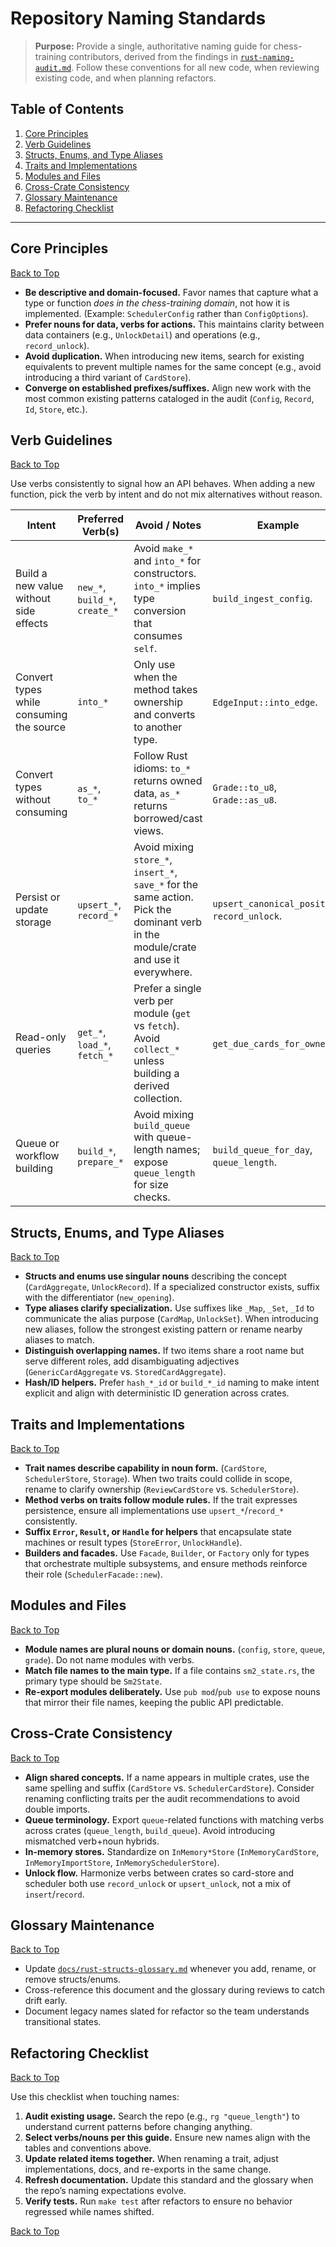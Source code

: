 # Repository Naming Standards

> **Purpose:** Provide a single, authoritative naming guide for chess-training contributors, derived from the findings in [`rust-naming-audit.md`](./rust-naming-audit.md). Follow these conventions for all new code, when reviewing existing code, and when planning refactors.

## Table of Contents
1. [Core Principles](#core-principles)
2. [Verb Guidelines](#verb-guidelines)
3. [Structs, Enums, and Type Aliases](#structs-enums-and-type-aliases)
4. [Traits and Implementations](#traits-and-implementations)
5. [Modules and Files](#modules-and-files)
6. [Cross-Crate Consistency](#cross-crate-consistency)
7. [Glossary Maintenance](#glossary-maintenance)
8. [Refactoring Checklist](#refactoring-checklist)

---

## Core Principles
[Back to Top](#repository-naming-standards)

- **Be descriptive and domain-focused.** Favor names that capture what a type or function *does in the chess-training domain*, not how it is implemented. (Example: `SchedulerConfig` rather than `ConfigOptions`).
- **Prefer nouns for data, verbs for actions.** This maintains clarity between data containers (e.g., `UnlockDetail`) and operations (e.g., `record_unlock`).
- **Avoid duplication.** When introducing new items, search for existing equivalents to prevent multiple names for the same concept (e.g., avoid introducing a third variant of `CardStore`).
- **Converge on established prefixes/suffixes.** Align new work with the most common existing patterns cataloged in the audit (`Config`, `Record`, `Id`, `Store`, etc.).

## Verb Guidelines
[Back to Top](#repository-naming-standards)

Use verbs consistently to signal how an API behaves. When adding a new function, pick the verb by intent and do not mix alternatives without reason.

| Intent | Preferred Verb(s) | Avoid / Notes | Example |
| ------ | ----------------- | ------------- | ------- |
| Build a new value without side effects | `new_*`, `build_*`, `create_*` | Avoid `make_*` and `into_*` for constructors. `into_*` implies type conversion that consumes `self`. | `build_ingest_config`. |
| Convert types while consuming the source | `into_*` | Only use when the method takes ownership and converts to another type. | `EdgeInput::into_edge`. |
| Convert types without consuming | `as_*`, `to_*` | Follow Rust idioms: `to_*` returns owned data, `as_*` returns borrowed/cast views. | `Grade::to_u8`, `Grade::as_u8`. |
| Persist or update storage | `upsert_*`, `record_*` | Avoid mixing `store_*`, `insert_*`, `save_*` for the same action. Pick the dominant verb in the module/crate and use it everywhere. | `upsert_canonical_position`, `record_unlock`. |
| Read-only queries | `get_*`, `load_*`, `fetch_*` | Prefer a single verb per module (`get` vs `fetch`). Avoid `collect_*` unless building a derived collection. | `get_due_cards_for_owner`. |
| Queue or workflow building | `build_*`, `prepare_*` | Avoid mixing `build_queue` with queue-length names; expose `queue_length` for size checks. | `build_queue_for_day`, `queue_length`. |

## Structs, Enums, and Type Aliases
[Back to Top](#repository-naming-standards)

- **Structs and enums use singular nouns** describing the concept (`CardAggregate`, `UnlockRecord`). If a specialized constructor exists, suffix with the differentiator (`new_opening`).
- **Type aliases clarify specialization.** Use suffixes like `_Map`, `_Set`, `_Id` to communicate the alias purpose (`CardMap`, `UnlockSet`). When introducing new aliases, follow the strongest existing pattern or rename nearby aliases to match.
- **Distinguish overlapping names.** If two items share a root name but serve different roles, add disambiguating adjectives (`GenericCardAggregate` vs. `StoredCardAggregate`).
- **Hash/ID helpers.** Prefer `hash_*_id` or `build_*_id` naming to make intent explicit and align with deterministic ID generation across crates.

## Traits and Implementations
[Back to Top](#repository-naming-standards)

- **Trait names describe capability in noun form.** (`CardStore`, `SchedulerStore`, `Storage`). When two traits could collide in scope, rename to clarify ownership (`ReviewCardStore` vs. `SchedulerStore`).
- **Method verbs on traits follow module rules.** If the trait expresses persistence, ensure all implementations use `upsert_*`/`record_*` consistently.
- **Suffix `Error`, `Result`, or `Handle` for helpers** that encapsulate state machines or result types (`StoreError`, `UnlockHandle`).
- **Builders and facades.** Use `Facade`, `Builder`, or `Factory` only for types that orchestrate multiple subsystems, and ensure methods reinforce their role (`SchedulerFacade::new`).

## Modules and Files
[Back to Top](#repository-naming-standards)

- **Module names are plural nouns or domain nouns.** (`config`, `store`, `queue`, `grade`). Do not name modules with verbs.
- **Match file names to the main type.** If a file contains `sm2_state.rs`, the primary type should be `Sm2State`.
- **Re-export modules deliberately.** Use `pub mod`/`pub use` to expose nouns that mirror their file names, keeping the public API predictable.

## Cross-Crate Consistency
[Back to Top](#repository-naming-standards)

- **Align shared concepts.** If a name appears in multiple crates, use the same spelling and suffix (`CardStore` vs. `SchedulerCardStore`). Consider renaming conflicting traits per the audit recommendations to avoid double imports.
- **Queue terminology.** Export `queue`-related functions with matching verbs across crates (`queue_length`, `build_queue`). Avoid introducing mismatched verb+noun hybrids.
- **In-memory stores.** Standardize on `InMemory*Store` (`InMemoryCardStore`, `InMemoryImportStore`, `InMemorySchedulerStore`).
- **Unlock flow.** Harmonize verbs between crates so card-store and scheduler both use `record_unlock` or `upsert_unlock`, not a mix of `insert`/`record`.

## Glossary Maintenance
[Back to Top](#repository-naming-standards)

- Update [`docs/rust-structs-glossary.md`](./docs/rust-structs-glossary.md) whenever you add, rename, or remove structs/enums.
- Cross-reference this document and the glossary during reviews to catch drift early.
- Document legacy names slated for refactor so the team understands transitional states.

## Refactoring Checklist
[Back to Top](#repository-naming-standards)

Use this checklist when touching names:

1. **Audit existing usage.** Search the repo (e.g., `rg "queue_length"`) to understand current patterns before changing anything.
2. **Select verbs/nouns per this guide.** Ensure new names align with the tables and conventions above.
3. **Update related items together.** When renaming a trait, adjust implementations, docs, and re-exports in the same change.
4. **Refresh documentation.** Update this standard and the glossary when the repo’s naming expectations evolve.
5. **Verify tests.** Run `make test` after refactors to ensure no behavior regressed while names shifted.

[Back to Top](#repository-naming-standards)
